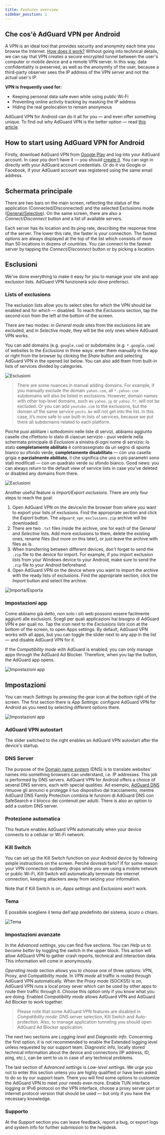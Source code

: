 ```yaml
---
title: Features overview
sidebar_position: 1
---
```


## Che cos'è AdGuard VPN per Android

A VPN is an ideal tool that provides security and anonymity each time you browse the Internet. [How does it work?](/general/how-vpn-works.md) Without going into technical details, we can say that VPN creates a secure encrypted tunnel between the user's computer or mobile device and a remote VPN server. In this way, data confidentiality is preserved, as well as the anonymity of the user, because a third-party observer sees the IP address of the VPN server and not the actual user's IP.

**VPN is frequently used for:**

* Keeping personal data safe even while using public Wi-Fi
* Preventing online activity tracking by masking the IP address
* Hiding the real geolocation to remain anonymous

AdGuard VPN for Android can do it all for you — and even offer something unique. To find out why AdGuard VPN is the better option — read [this article](/general/why-adguard-vpn.md).

## How to start using AdGuard VPN for Android

Firstly, download AdGuard VPN from [Google Play](https://play.google.com/store/apps/details?id=com.adguard.vpn) and log into your AdGuard account. In case you don’t have it — you should [create it](https://auth.adguard.com/login.html). You can sign in directly with your AdGuard account credentials. Or do it via Google or Facebook, if your AdGuard account was registered using the same email address.


## Schermata principale

There are two bars on the main screen, reflecting the status of the application (Connected/Disconnected) and the selected Exclusions mode ([General/Selective](#lists-of-exclusions)). On the same screen, there are also a *Connect/Disconnect* button and a list of available servers.

Each server has its location and its ping rate, describing the response time of the server. The lower this rate, the faster is your connection. The fastest options are always displayed at the top of the list which consists of more than 50 locations in dozens of countries. You can connect to the fastest server by tapping the *Connect/Disconnect* button or by picking a location.


## Esclusioni

We've done everything to make it easy for you to manage your site and app exclusion lists. AdGuard VPN funzionerà solo dove preferisci.


### Lists of exclusions

The exclusion lists allow you to select sites for which the VPN should be enabled and for which — disabled. To reach the *Exclusions* section, tap the second icon from the left at the bottom of the screen.

There are two modes: in *General mode* sites from the exclusions list are excluded, and in *Selective mode*, they will be the only ones where AdGuard VPN works.

You can add domains (e.g. `google.com`) or subdomains (e.g. `*.google.com`) of websites to the *Exclusions* in three ways: enter them manually in the app or right from the browser by clicking the *Share* button and selecting AdGuard VPN in the opened list below. You can also add them from built-in lists of services divided by categories.

![Esclusioni](https://cdn.adguard.com/public/Adguard/kb/VPN/Screenshots/add_site_android.jpg)
> There are some nuances in manual adding domains. For example, if you manually exclude the domain `yahoo.com`, all `*.yahoo.com` subdomains will also be listed in exclusions. However, domain names with other top-level domains, such as `yahoo.jp` or `yahoo.fr`, will not be excluded. Or you can add `youtube.com` to the exclusions, but the domain of the same service `youtu.be` will not get into the list. In this case, it’s more safe to use built-in lists of services, because we put there all subdomains related to each platform.

Poiché puoi abilitare i sottodomini nelle liste di servizi, abbiamo aggiunto caselle che riflettono lo stato di ciascun servizio - puoi vederle nella schermata principale di *Esclusioni* a sinistra di ogni nome di servizio: lo stato **completamente abilitato** è contrassegnato da un segno di spunta bianco su sfondo verde, **completamente disabilitato** — con una casella grigia e **parzialmente abilitato**, il che significa che uno o più parametri sono stati modificati — con un quadrato verde su sfondo bianco. Good news: you can always return to the default view of service lists in case you’ve deleted or disabled any domains from there.

![Esclusioni](https://cdn.adguard.com/content/kb/vpn/android/statuses.png)

Another useful feature is *Import/Export exclusions*. There are only four steps to reach the goal:

1. Open AdGuard VPN on the device/in the browser from where you want to export your lists of exclusions. Find the appropriate section and click the *Export* button. The `adguard_vpn_exclusions.zip` archive will be downloaded.
2. There are two `.txt` files inside the archive, one for each of the *General* and *Selective* lists. Add more exclusions to them, delete the existing ones, rename files (but more on this later), or just leave the archive with files as is.
3. When transferring between different devices, don't forget to send the `.zip` file to the device for import. For example, if you import exclusion lists from your Windows device to your Android, make sure to send the `.zip` file to your Android beforehand.
4. Open AdGuard VPN on the device where you want to import the archive with the ready lists of exclusions. Find the appropriate section, click the *Import* button and select the archive.

![Importa/Esporta](https://cdn.adguard.com/content/kb/vpn/android/imp-exp.png)

### Impostazioni app

Come abbiamo già detto, non solo i siti web possono essere facilmente aggiunti alle esclusioni. Scegli per quali applicazioni hai bisogno di AdGuard VPN e per quali no. Tap the icon next to the *Exclusions lists* icon at the bottom of the screen, to open Apps settings. By default, AdGuard VPN works with all apps, but you can toggle the slider next to any app in the list — and disable AdGuard VPN for it.

If the *Compatibility mode* with AdGuard is enabled, you can only manage apps through the AdGuard Ad Blocker. Therefore, when you tap the button, the AdGuard app opens.

![Impostazioni app](https://cdn.adguard.com/content/kb/vpn/android/apps_settings.png)


## Impostazioni

You can reach *Settings* by pressing the gear icon at the bottom right of the screen. The first section there is *App Settings*: configure AdGuard VPN for Android as you need by selecting different options there.

![Impostazioni app](https://cdn.adguard.com/content/kb/vpn/android/app_settings.png)

### AdGuard VPN autostart

The slider switched to the right enables an AdGuard VPN autostart after the device's startup.


### DNS Server

The purpose of the [Domain name system](https://kb.adguard.com/en/general/dns-filtering#what-is-dns) (DNS) is to translate websites' names into something browsers can understand, i.e. IP addresses. This job is performed by DNS servers. AdGuard VPN for Android offers a choice of several DNS servers, each with special qualities. Ad esempio, [AdGuard DNS](https://kb.adguard.com/en/dns/overview) rimuove gli annunci e protegge il tuo dispositivo dal tracciamento, mentre AdGuard DNS Family Protection combina le funzioni di AdGuard DNS con SafeSearch e il blocco dei contenuti per adulti. There is also an option to add a custom DNS server.

### Protezione automatica

This feature enables AdGuard VPN automatically when your device connects to a cellular or Wi-Fi network.

### Kill Switch

You can set up the Kill Switch function on your Android device by following simple instructions on the screen. Perché dovresti farlo? If for some reason your VPN connection suddenly drops while you are using a mobile network or public Wi-Fi, Kill Switch will automatically terminate the internet connection, keeping attackers away from seizing your information.

Note that if Kill Switch is on, *Apps settings* and *Exclusions* won’t work.

### Tema

È possibile scegliere il tema dell'app predefinito del sistema, scuro o chiaro.

![Tema](https://cdn.adguard.com/content/kb/vpn/android/theme-light-dark.png)

### Impostazioni avanzate

In the *Advanced settings*, you can find five sections. You can *Help us to become better* by toggling the switch in the upper block. This action will allow AdGuard VPN to gather crash reports, technical and interaction data. This information will come in anonymously.

*Operating mode* section allows you to choose one of three options: VPN, Proxy, and Compatibility mode. In *VPN mode* all traffic is routed through AdGuard VPN automatically. When the *Proxy mode* (SOCKS5) is on, AdGuard VPN runs a local proxy sever which can be used by other apps to route their traffic through it. Choose this option only if you know what you are doing. Enabled *Compatibility mode* allows AdGuard VPN and AdGuard Ad Blocker to work together.

> Please note that some AdGuard VPN features are disabled in *Compatibility mode*: DNS server selection, Kill Switch and Auto-protection. Also, to manage application tunneling you should open AdGuard Ad Blocker application.

The next two sections are *Logging level* and *Diagnostic info*. Concerning the first option, it is not recommended to enable the Extended logging level unless requested by our support team. Diagnostic info, locally stored technical information about the device and connections (IP address, ID, ping, etc.), can be sent to us in case of any technical problems.

The last section of *Advanced settings* is *Low-level settings*. We urge you not to enter this section unless you are highly qualified or have been asked to do so by our support team. There you will find some options to customize the AdGuard VPN to meet your needs even more. Enable TUN interface logging or IPv6 protocol on the VPN interface, choose a proxy server port or Internet protocol version that should be used — but only if you have the necessary knowledge.

### Supporto

At the *Support* section you can leave feedback, report a bug, or export logs and system info for further submission to the helpdesk.
 
 

